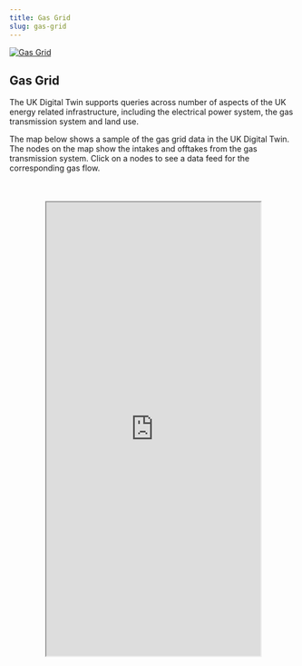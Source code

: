```yaml
---
title: Gas Grid
slug: gas-grid
---
```


<div class="intro-container three-quarter-width">
	<div class="intro-left">
		<a href="https://commons.wikimedia.org/wiki/File:National_Grid_LNG_Tank.jpg" target="_blank" >
			<img src="/user/images/digital-twin/gas-grid-large.jpg" class="header-image" alt="Gas Grid" />
		</a>
	</div>
	<div class="intro-center">
	<h2>Gas Grid</h2>
		<p>The UK Digital Twin supports queries across number of aspects of the UK energy related infrastructure, including the electrical power system, the gas transmission system and land use.</p>
		<p>The map below shows a sample of the gas grid data in the UK Digital Twin. The nodes on the map show the intakes and offtakes from the gas transmission system. Click on a nodes to see a data feed for the corresponding gas flow.</p>
	</div>
</div>

<div id="map-container" class="full-width" style="height: 800px; margin-top: 50px;">
	<div id="map-inner" style="width: 75%; height: 100%; margin: 0 auto; position: relative;">
		<iframe id="map-frame" width="100%" height="100%" src="http://localhost:9999/" />
	</div>
</div>

<br>

[plugin:content-inject](/modular/partners)